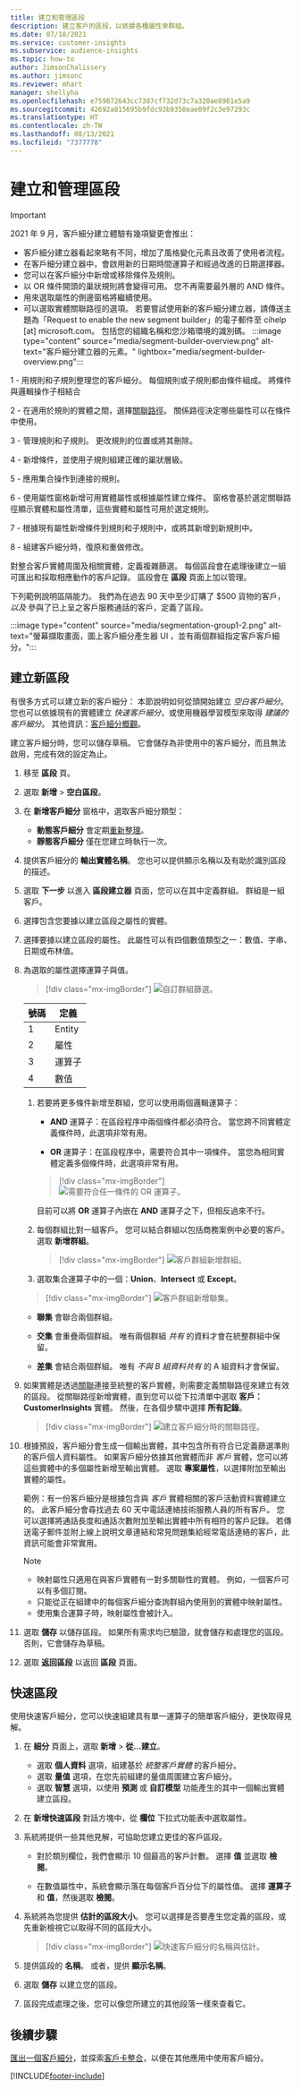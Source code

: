 ```yaml
---
title: 建立和管理區段
description: 建立客戶的區段，以依據各種屬性來群組。
ms.date: 07/18/2021
ms.service: customer-insights
ms.subservice: audience-insights
ms.topic: how-to
author: JimsonChalissery
ms.author: jimsonc
ms.reviewer: mhart
manager: shellyha
ms.openlocfilehash: e759872643cc7387cf732d73c7a320ae8901e5a9
ms.sourcegitcommit: 42692a815695b9fdc93b9358eae09f2c3e97293c
ms.translationtype: HT
ms.contentlocale: zh-TW
ms.lasthandoff: 08/13/2021
ms.locfileid: "7377778"
---
```

# <a name="create-and-manage-segments"></a>建立和管理區段

> [!IMPORTANT]
> 2021 年 9 月，客戶細分建立體驗有幾項變更會推出： 
> - 客戶細分建立器看起來略有不同，增加了風格變化元素且改善了使用者流程。
> - 在客戶細分建立器中，會啟用新的日期時間運算子和經過改進的日期選擇器。
> - 您可以在客戶細分中新增或移除條件及規則。 
> - 以 OR 條件開頭的巢狀規則將會變得可用。 您不再需要最外層的 AND 條件。
> - 用來選取屬性的側邊窗格將繼續使用。
> - 可以選取實體關聯路徑的選項。
> 若要嘗試使用新的客戶細分建立器，請傳送主題為「Request to enable the new segment builder」的電子郵件至 cihelp [at] microsoft.com。 包括您的組織名稱和您沙箱環境的識別碼。
> :::image type="content" source="media/segment-builder-overview.png" alt-text="客戶細分建立器的元素。" lightbox="media/segment-builder-overview.png":::
>
> 1 - 用規則和子規則整理您的客戶細分。 每個規則或子規則都由條件組成。 將條件與邏輯操作子相結合
>
> 2 - 在適用於規則的實體之間，選擇[關聯路徑](relationships.md)。 關係路徑決定哪些屬性可以在條件中使用。
>
> 3 - 管理規則和子規則。 更改規則的位置或將其刪除。
>
> 4 - 新增條件，並使用子規則組建正確的巢狀層級。
>
> 5 - 應用集合操作到連接的規則。
>
> 6 - 使用屬性窗格新增可用實體屬性或根據屬性建立條件。 窗格會基於選定關聯路徑顯示實體和屬性清單，這些實體和屬性可用於選定規則。
>
> 7 - 根據現有屬性新增條件到規則和子規則中，或將其新增到新規則中。
>
> 8 - 組建客戶細分時，復原和重做修改。

對整合客戶實體周圍及相關實體，定義複雜篩選。 每個區段會在處理後建立一組可匯出和採取相應動作的客戶記錄。 區段會在 **區段** 頁面上加以管理。 

下列範例說明區隔能力。 我們為在過去 90 天中至少訂購了 $500 貨物的客戶，*以及* 參與了已上呈之客戶服務通話的客戶，定義了區段。

:::image type="content" source="media/segmentation-group1-2.png" alt-text="螢幕擷取畫面，圖上客戶細分產生器 UI ，並有兩個群組指定客戶客戶細分。":::

## <a name="create-a-new-segment"></a>建立新區段

有很多方式可以建立新的客戶細分： 本節說明如何從頭開始建立 *空白客戶細分*。 您也可以依據現有的實體建立 *快速客戶細分*，或使用機器學習模型來取得 *建議的客戶細分*。 其他資訊：[客戶細分概觀](segments.md)。

建立客戶細分時，您可以儲存草稿。 它會儲存為非使用中的客戶細分，而且無法啟用，完成有效的設定為止。

1. 移至 **區段** 頁。

1. 選取 **新增** > **空白區段**。

1. 在 **新增客戶細分** 窗格中，選取客戶細分類型：

   - **動態客戶細分** 會定期[重新整理](segments.md#refresh-segments)。
   - **靜態客戶細分** 僅在您建立時執行一次。

1. 提供客戶細分的 **輸出實體名稱**。 您也可以提供顯示名稱以及有助於識別區段的描述。

1. 選取 **下一步** 以進入 **區段建立器** 頁面，您可以在其中定義群組。 群組是一組客戶。

1. 選擇包含您要據以建立區段之屬性的實體。

1. 選擇要據以建立區段的屬性。 此屬性可以有四個數值類型之一：數值、字串、日期或布林值。

1. 為選取的屬性選擇運算子與值。

   > [!div class="mx-imgBorder"]
   > ![自訂群組篩選。](media/customer-group-numbers.png "客戶群組篩選")

   |號碼 |定義  |
   |---------|---------|
   |1     |Entity          |
   |2     |屬性          |
   |3    |運算子         |
   |4    |數值         |

   1. 若要將更多條件新增至群組，您可以使用兩個邏輯運算子：

      - **AND** 運算子：在區段程序中兩個條件都必須符合。 當您跨不同實體定義條件時，此選項非常有用。

      - **OR** 運算子：在區段程序中，需要符合其中一項條件。 當您為相同實體定義多個條件時，此選項非常有用。

      > [!div class="mx-imgBorder"]
      > ![需要符合任一條件的 OR 運算子。](media/segmentation-either-condition.png "需要符合任一條件的 OR 運算子")

      目前可以將 **OR** 運算子內嵌在 **AND** 運算子之下，但相反過來不行。

   1. 每個群組比對一組客戶。 您可以結合群組以包括商務案例中必要的客戶。    
   選取 **新增群組**。

      > [!div class="mx-imgBorder"]
      > ![客戶群組新增群組。](media/customer-group-add-group.png "客戶群組新增群組")

   1. 選取集合運算子中的一個：**Union**、**Intersect** 或 **Except**。

   > [!div class="mx-imgBorder"]
   > ![客戶群組新增聯集。](media/customer-group-union.png "客戶群組新增聯集")

   - **聯集** 會聯合兩個群組。

   - **交集** 會重疊兩個群組。 唯有兩個群組 *共有* 的資料才會在統整群組中保留。

   - **差集** 會結合兩個群組。 唯有 *不與 B 組資料共有* 的 A 組資料才會保留。

1. 如果實體是透過[關聯](relationships.md)連接至統整的客戶實體，則需要定義關聯路徑來建立有效的區段。 從關聯路徑新增實體，直到您可以從下拉清單中選取 **客戶：CustomerInsights** 實體。 然後，在各個步驟中選擇 **所有記錄**。

   > [!div class="mx-imgBorder"]
   > ![建立客戶細分時的關聯路徑。](media/segments-multiple-relationships.png "建立段落期間的關聯路徑")

1. 根據預設，客戶細分會生成一個輸出實體，其中包含所有符合已定義篩選準則的客戶個人資料屬性。 如果客戶細分依據其他實體而非 *客戶* 實體，您可以將這些實體中的多個屬性新增至輸出實體。 選取 **專案屬性**，以選擇附加至輸出實體的屬性。  
  
   範例：有一份客戶細分是根據包含與 *客戶* 實體相關的客戶活動資料實體建立的。 此客戶細分會尋找過去 60 天中電話連絡技術服務人員的所有客戶。 您可以選擇將通話長度和通話次數附加至輸出實體中所有相符的客戶記錄。 若傳送電子郵件並附上線上說明文章連結和常見問題集給經常電話連絡的客戶，此資訊可能會非常實用。

   > [!NOTE]
   > - 映射屬性只適用在與客戶實體有一對多關聯性的實體。 例如，一個客戶可以有多個訂閱。
   > - 只能從正在組建中的每個客戶細分查詢群組內使用到的實體中映射屬性。
   > - 使用集合運算子時，映射屬性會被計入。

1. 選取 **儲存** 以儲存區段。 如果所有需求均已驗證，就會儲存和處理您的區段。 否則，它會儲存為草稿。

1. 選取 **返回區段** 以返回 **區段** 頁面。



## <a name="quick-segments"></a>快速區段

使用快速客戶細分，您可以快速組建具有單一運算子的簡單客戶細分，更快取得見解。

1. 在 **細分** 頁面上，選取 **新增** > **從...建立**。

   - 選取 **個人資料** 選項，組建基於 *統整客戶實體* 的客戶細分。
   - 選取 **量值** 選項，在您先前組建的量值周圍建立客戶細分。
   - 選取 **智慧** 選項，以使用 **預測** 或 **自訂模型** 功能產生的其中一個輸出實體建立區段。

2. 在 **新增快速區段** 對話方塊中，從 **欄位** 下拉式功能表中選取屬性。

3. 系統將提供一些其他見解，可協助您建立更佳的客戶區段。
   - 對於類別欄位，我們會顯示 10 個最高的客戶計數。 選擇 **值** 並選取 **檢閱**。

   - 在數值屬性中，系統會顯示落在每個客戶百分位下的屬性值。 選擇 **運算子** 和 **值**，然後選取 **檢閱**。

4. 系統將為您提供 **估計的區段大小**。 您可以選擇是否要產生您定義的區段，或先重新檢視它以取得不同的區段大小。

    > [!div class="mx-imgBorder"]
    > ![快速客戶細分的名稱與估計。](media/quick-segment-name.png "快速區段的名稱與估計")

5. 提供區段的 **名稱**。 或者，提供 **顯示名稱**。

6. 選取 **儲存** 以建立您的區段。

7. 區段完成處理之後，您可以像您所建立的其他段落一樣來查看它。

## <a name="next-steps"></a>後續步驟

[匯出一個客戶細分](export-destinations.md)，並探索[客戶卡整合](customer-card-add-in.md)，以便在其他應用中使用客戶細分。

[!INCLUDE[footer-include](../includes/footer-banner.md)]
